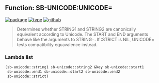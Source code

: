 ## Function: SB-UNICODE:UNICODE=
[![package](https://img.shields.io/badge/Package-SB--UNICODE-5f9ea0.svg?style=social&colorA=999999)](../) [![type](https://img.shields.io/badge/Type-Function-5f9ea0.svg?style=social&colorA=999999)](../#function) [![github](https://img.shields.io/badge/GitHub-View_the_source-5f9ea0.svg?style=social&colorA=999999&logo=github)](https://github.com/sbcl/sbcl/blob/master/src/code/target-unicode.lisp/) 

> Determines whether STRING1 and STRING2 are canonically equivalent according
> to Unicode. The START and END arguments behave like the arguments to STRING=.
> If :STRICT is NIL, UNICODE= tests compatibility equavalence instead.

### Lambda list
```cl
(sb-unicode::string1 sb-unicode::string2 &key sb-unicode::start1
 sb-unicode::end1 sb-unicode::start2 sb-unicode::end2
 sb-unicode::strict)
```
